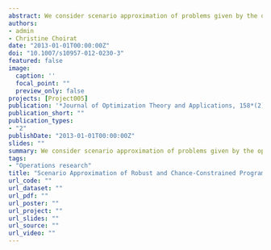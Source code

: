 ```yaml
---
abstract: We consider scenario approximation of problems given by the optimization of a function over a constraint that is too difficult to be handled but can be efficiently approximated by a finite collection of constraints corresponding to alternative scenarios. The covered programs include min-max games, and semi-infinite, robust and chance-constrained programming problems. We prove convergence of the solutions of the approximated programs to the given ones, using mainly epigraphical convergence, a kind of variational convergence that has demonstrated to be a valuable tool in optimization problems.
authors:
- admin
- Christine Choirat
date: "2013-01-01T00:00:00Z"
doi: "10.1007/s10957-012-0230-3"
featured: false
image:
  caption: ''
  focal_point: ""
  preview_only: false
projects: [Project005]
publication: '*Journal of Optimization Theory and Applications, 158*(2), 590-614'
publication_short: ""
publication_types:
- "2"
publishDate: "2013-01-01T00:00:00Z"
slides: ""
summary: We consider scenario approximation of problems given by the optimization of a function over a constraint that is too difficult to be handled but can be efficiently approximated by a finite collection of constraints corresponding to alternative scenarios. The covered programs include min-max games, and semi-infinite, robust and chance-constrained programming problems. We prove convergence of the solutions of the approximated programs to the given ones, using mainly epigraphical convergence, a kind of variational convergence that has demonstrated to be a valuable tool in optimization problems.
tags:
- "Operations research"
title: "Scenario Approximation of Robust and Chance-Constrained Programs"
url_code: ""
url_dataset: ""
url_pdf: ""
url_poster: ""
url_project: ""
url_slides: ""
url_source: ""
url_video: ""
---
```


<script type="text/javascript" src="//cdn.plu.mx/widget-details.js"></script>
<a href="https://plu.mx/plum/a/?doi=10.1007/s10957-012-0230-3" class="plumx-details"></a>
